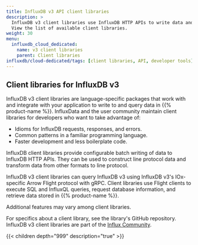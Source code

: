 ```yaml
---
title: InfluxDB v3 API client libraries
description: >
  InfluxDB v3 client libraries use InfluxDB HTTP APIs to write data and use [Flight clients](/influxdb/cloud-dedicated/reference/client-libraries/flight-sql) to execute SQL and InfluxQL queries.
  View the list of available client libraries.
weight: 30
menu:
  influxdb_cloud_dedicated:
    name: v3 client libraries
    parent: Client libraries
influxdb/cloud-dedicated/tags: [client libraries, API, developer tools]
---
```


## Client libraries for InfluxDB v3

InfluxDB v3 client libraries are language-specific packages that work with
and integrate with your application to write to and query data in {{% product-name %}}.
InfluxData and the user community maintain client libraries for developers who want to take advantage of:

- Idioms for InfluxDB requests, responses, and errors.
- Common patterns in a familiar programming language.
- Faster development and less boilerplate code.

InfluxDB client libraries provide configurable batch writing of data to InfluxDB HTTP APIs.
They can be used to construct line protocol data and transform data from other formats
to line protocol.

InfluxDB v3 client libraries can query InfluxDB v3 using InfluxDB v3's IOx-specific Arrow Flight protocol with gRPC.
Client libraries use Flight clients to execute SQL and InfluxQL queries, request
database information, and retrieve data stored in {{% product-name %}}.

Additional features may vary among client libraries.

For specifics about a client library, see the library's GitHub repository.
InfluxDB v3 client libraries are part of the [Influx Community](https://github.com/InfluxCommunity).

{{< children depth="999" description="true" >}}
